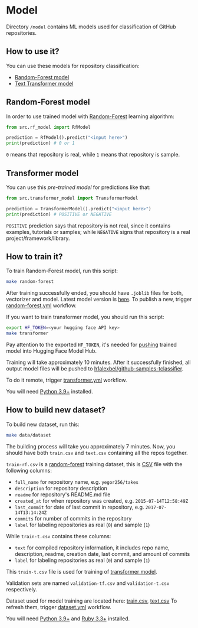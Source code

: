 # Model

Directory `/model` contains ML models used for classification
of GitHub repositories.

## How to use it?

You can use these models for repository classification:

* [Random-Forest model](#random-forest-model)
* [Text Transformer model](#transformer-model)

## Random-Forest model

In order to use trained model with [Random-Forest] learning algorithm:

```python
from src.rf_model import RfModel

prediction = RfModel().predict("<input here>")
print(prediction) # 0 or 1
```

`0` means that repository is real, while `1` means that repository is sample.

## Transformer model

You can use this _pre-trained model_ for predictions like that:

```python
from src.transformer_model import TransformerModel

prediction = TransformerModel().predict("<input here>")
print(prediction) # POSITIVE or NEGATIVE
```

`POSITIVE` prediction says that repository is not real, since it contains
examples, tutorials or samples; while `NEGATIVE` signs that repository
is a real project/framework/library.

## How to train it?

To train Random-Forest model, run this script:

```bash
make random-forest
```

After training successfully ended, you should have `.joblib` files for both,
vectorizer and model. Latest model version is [here](https://github.com/h1alexbel/samples-filter/tree/random-forest).
To publish a new, trigger [random-forest.yml](https://github.com/h1alexbel/samples-filter/actions/workflows/random-forest.yml)
workflow.

If you want to train transformer model, you should run this script:

```bash
export HF_TOKEN=<your hugging face API key>
make transformer
```

Pay attention to the exported `HF_TOKEN`, it's needed for [pushing](https://huggingface.co/docs/transformers/v4.15.0/en/model_sharing)
trained model into Hugging Face Model Hub.

Training will take approximately 10 minutes. After it successfully finished,
all output model files will be pushed to [h1alexbel/github-samples-tclassifier](https://huggingface.co/h1alexbel/github-samples-tclassifier).

To do it remote, trigger [transformer.yml](https://github.com/h1alexbel/samples-filter/actions/workflows/transformer.yml)
workflow.

You will need [Python 3.9+] installed.

## How to build new dataset?

To build new dataset, run this:

```bash
make data/dataset
```

The building process will take you approximately 7 minutes.
Now, you should have both `train.csv` and `text.csv` containing all the repos
together.

`train-rf.csv` is a [random-forest](#random-forest-model) training dataset, this
is [CSV] file with the following columns:

* `full_name` for repository name, e.g. `yegor256/takes`
* `description` for repository description
* `readme` for repository's README.md file
* `created_at` for when repository was created, e.g. `2015-07-14T12:58:49Z`
* `last_commit` for date of last commit in repository, e.g. `2017-07-14T13:14:24Z`
* `commits` for number of commits in the repository
* `label` for labeling repositories as real (`0`) and sample (`1`)

While `train-t.csv` contains these columns:

* `text` for compiled repository information, it includes repo name,
description, readme, creation date, last commit, and amount of commits
* `label` for labeling repositories as real (`0`) and sample (`1`)

This `train-t.csv` file is used for training of [transformer model](#transformer-model).

Validation sets are named `validation-tf.csv` and `validation-t.csv`
respectively.

Dataset used for model training are located here:
[train.csv](https://github.com/h1alexbel/samples-filter/blob/dataset/train.csv),
[text.csv](https://github.com/h1alexbel/samples-filter/blob/dataset/text.csv)
To refresh them, trigger [dataset.yml](https://github.com/h1alexbel/samples-filter/actions/workflows/dataset.yml)
workflow.

You will need [Python 3.9+] and [Ruby 3.3+] installed.

[Random-Forest]: https://en.wikipedia.org/wiki/Random_forest
[CSV]: https://en.wikipedia.org/wiki/Comma-separated_values
[Python 3.9+]: https://www.python.org/downloads/release/python-390
[Ruby 3.3+]: https://www.ruby-lang.org/en/documentation/installation
